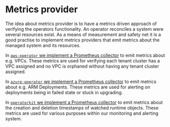 # Metrics provider

The idea about metrics provider is to have a metrics driven approach of
verifying the operators functionality. An operator reconciles a system were
several resources exist. As a means of measurement and safety net it is a good
practise to implement metrics providers that emit metrics about the managed
system and its resources.

In [`aws-operator` we implement a Prometheus collector](https://github.com/giantswarm/aws-operator/tree/master/service/collector)
to emit metrics about e.g. VPCs. These metrics are used for verifying each
tenant cluster has a VPC assigned and no VPC is orphaned without having any
tenant cluster assigned.

In [`azure-operator` we implement a Prometheus collector](https://github.com/giantswarm/azure-operator/tree/master/service/collector)
to emit metrics about e.g. ARM Deployments. These metrics are used for alerting
on deployments being in failed state or stuck in upgrading.

In [`operatorkit` we implement a Prometheus collector](https://github.com/giantswarm/operatorkit/tree/master/informer/collector)
to emit metrics about the creation and deletion timestamps of watched runtime
objects. These metrics are used for various purposes within our monitoring and
alerting system.
